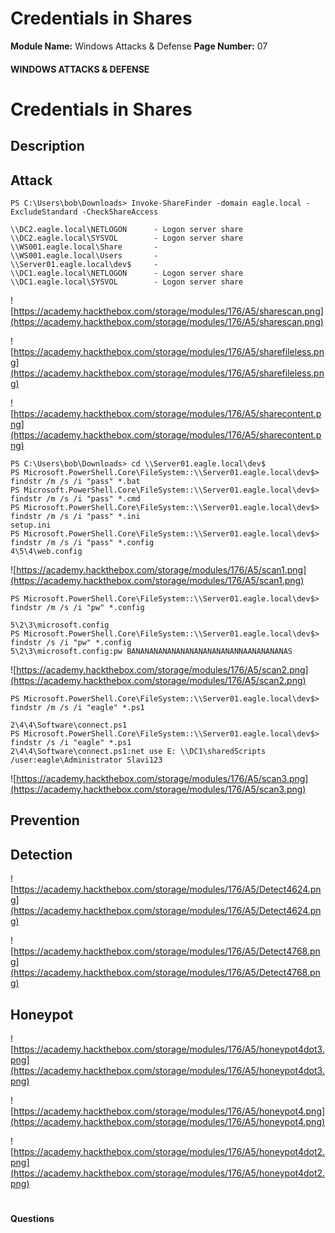 <!--
 // Platform: Academy
// URL: https://academy.hackthebox.com/module/176/section/1782
// Platform Version: V1
// Module ID: 176
// Module Name: Windows Attacks & Defense
// Module Difficulty: Medium
// Section ID: 1782
// Section Title: Credentials in Shares
// Page Title: Windows Attacks & Defense
// Page Number: 07
-->

# Credentials in Shares

**Module Name:** Windows Attacks & Defense **Page Number:** 07

#### WINDOWS ATTACKS & DEFENSE

# Credentials in Shares

## Description

## Attack

```powershell-session
PS C:\Users\bob\Downloads> Invoke-ShareFinder -domain eagle.local -ExcludeStandard -CheckShareAccess

\\DC2.eagle.local\NETLOGON      - Logon server share
\\DC2.eagle.local\SYSVOL        - Logon server share
\\WS001.eagle.local\Share       -
\\WS001.eagle.local\Users       -
\\Server01.eagle.local\dev$     -
\\DC1.eagle.local\NETLOGON      - Logon server share
\\DC1.eagle.local\SYSVOL        - Logon server share
```

![https://academy.hackthebox.com/storage/modules/176/A5/sharescan.png](https://academy.hackthebox.com/storage/modules/176/A5/sharescan.png)

![https://academy.hackthebox.com/storage/modules/176/A5/sharefileless.png](https://academy.hackthebox.com/storage/modules/176/A5/sharefileless.png)

![https://academy.hackthebox.com/storage/modules/176/A5/sharecontent.png](https://academy.hackthebox.com/storage/modules/176/A5/sharecontent.png)

```powershell-session
PS C:\Users\bob\Downloads> cd \\Server01.eagle.local\dev$
PS Microsoft.PowerShell.Core\FileSystem::\\Server01.eagle.local\dev$> findstr /m /s /i "pass" *.bat
PS Microsoft.PowerShell.Core\FileSystem::\\Server01.eagle.local\dev$> findstr /m /s /i "pass" *.cmd
PS Microsoft.PowerShell.Core\FileSystem::\\Server01.eagle.local\dev$> findstr /m /s /i "pass" *.ini
setup.ini
PS Microsoft.PowerShell.Core\FileSystem::\\Server01.eagle.local\dev$> findstr /m /s /i "pass" *.config
4\5\4\web.config
```

![https://academy.hackthebox.com/storage/modules/176/A5/scan1.png](https://academy.hackthebox.com/storage/modules/176/A5/scan1.png)

```powershell-session
PS Microsoft.PowerShell.Core\FileSystem::\\Server01.eagle.local\dev$> findstr /m /s /i "pw" *.config

5\2\3\microsoft.config
PS Microsoft.PowerShell.Core\FileSystem::\\Server01.eagle.local\dev$> findstr /s /i "pw" *.config
5\2\3\microsoft.config:pw BANANANANANANANANANANANANNAANANANANAS
```

![https://academy.hackthebox.com/storage/modules/176/A5/scan2.png](https://academy.hackthebox.com/storage/modules/176/A5/scan2.png)

```powershell-session
PS Microsoft.PowerShell.Core\FileSystem::\\Server01.eagle.local\dev$> findstr /m /s /i "eagle" *.ps1

2\4\4\Software\connect.ps1
PS Microsoft.PowerShell.Core\FileSystem::\\Server01.eagle.local\dev$> findstr /s /i "eagle" *.ps1
2\4\4\Software\connect.ps1:net use E: \\DC1\sharedScripts /user:eagle\Administrator Slavi123
```

![https://academy.hackthebox.com/storage/modules/176/A5/scan3.png](https://academy.hackthebox.com/storage/modules/176/A5/scan3.png)

## Prevention

## Detection

![https://academy.hackthebox.com/storage/modules/176/A5/Detect4624.png](https://academy.hackthebox.com/storage/modules/176/A5/Detect4624.png)

![https://academy.hackthebox.com/storage/modules/176/A5/Detect4768.png](https://academy.hackthebox.com/storage/modules/176/A5/Detect4768.png)

## Honeypot

![https://academy.hackthebox.com/storage/modules/176/A5/honeypot4dot3.png](https://academy.hackthebox.com/storage/modules/176/A5/honeypot4dot3.png)

![https://academy.hackthebox.com/storage/modules/176/A5/honeypot4.png](https://academy.hackthebox.com/storage/modules/176/A5/honeypot4.png)

![https://academy.hackthebox.com/storage/modules/176/A5/honeypot4dot2.png](https://academy.hackthebox.com/storage/modules/176/A5/honeypot4dot2.png)

# 

# 

#### Questions

####